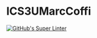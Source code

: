 # ICS3UMarcCoffi
[![GitHub's Super Linter](https://github.com/ICS3U-Programming-Marc-C/ICS3U-Space-Aliens/workflows/GitHub's%20Super%20Linter/badge.svg)](https://github.com/ICS3U-Programming-Marc-C/ICS3U-Space-Aliens/actions)
